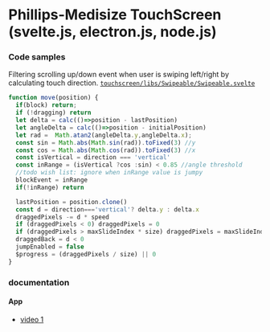 # Phillips-Medisize TouchScreen (svelte.js, electron.js, node.js)

### Code samples

Filtering scrolling up/down event when user is swiping left/right by calculating touch direction.
[`touchscreen/libs/Swipeable/Swipeable.svelte`](https://github.com/gilpark/code-samples/blob/0b224691e3fb92eb44f831fe78e2fd7420d958f1/Phillips/touchscreen/src/libs/Swipeable/Swipeable.svelte#L66)

```javascript
function move(position) {
  if(block) return;
  if (!dragging) return
  let delta = calc(()=>position - lastPosition)
  let angleDelta = calc(()=>position - initialPosition)
  let rad =  Math.atan2(angleDelta.y,angleDelta.x);
  const sin = Math.abs(Math.sin(rad)).toFixed(3) //y
  const cos = Math.abs(Math.cos(rad)).toFixed(3) //x
  const isVertical = direction === 'vertical'
  const inRange = (isVertical ?cos :sin) < 0.85 //angle threshold
  //todo wish list: ignore when inRange value is jumpy
  blockEvent = inRange
  if(!inRange) return

  lastPosition = position.clone()
  const d = direction==='vertical'? delta.y : delta.x
  draggedPixels -= d * speed
  if (draggedPixels < 0) draggedPixels = 0
  if (draggedPixels > maxSlideIndex * size) draggedPixels = maxSlideIndex * size
  draggedBack = d < 0
  jumpEnabled = false
  $progress = (draggedPixels / size) || 0
}
```

### documentation
#### App
  * [video 1](https://drive.google.com/file/d/1g8VeD37ik6InfW5So2fuQK-Cs6qvyvDh/view?usp=sharing)
